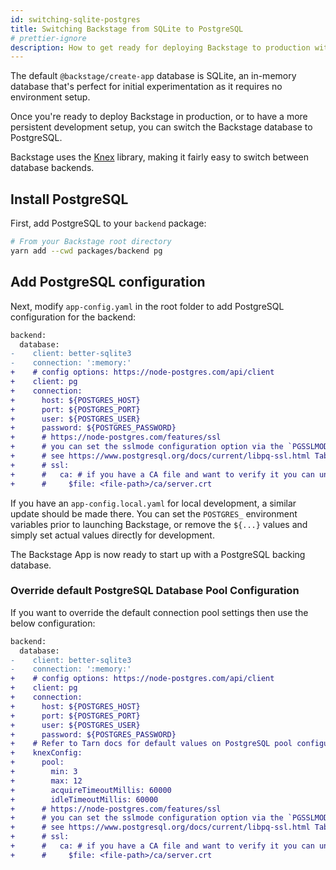 ```yaml
---
id: switching-sqlite-postgres
title: Switching Backstage from SQLite to PostgreSQL
# prettier-ignore
description: How to get ready for deploying Backstage to production with PostgreSQL
---
```


The default `@backstage/create-app` database is SQLite, an in-memory database
that's perfect for initial experimentation as it requires no environment setup.

Once you're ready to deploy Backstage in production, or to have a more
persistent development setup, you can switch the Backstage database to
PostgreSQL.

Backstage uses the [Knex](https://knexjs.org/) library, making it fairly easy to
switch between database backends.

## Install PostgreSQL

First, add PostgreSQL to your `backend` package:

```bash
# From your Backstage root directory
yarn add --cwd packages/backend pg
```

## Add PostgreSQL configuration

Next, modify `app-config.yaml` in the root folder to add PostgreSQL
configuration for the backend:

```diff
backend:
  database:
-    client: better-sqlite3
-    connection: ':memory:'
+    # config options: https://node-postgres.com/api/client
+    client: pg
+    connection:
+      host: ${POSTGRES_HOST}
+      port: ${POSTGRES_PORT}
+      user: ${POSTGRES_USER}
+      password: ${POSTGRES_PASSWORD}
+      # https://node-postgres.com/features/ssl
+      # you can set the sslmode configuration option via the `PGSSLMODE` environment variable
+      # see https://www.postgresql.org/docs/current/libpq-ssl.html Table 33.1. SSL Mode Descriptions (e.g. require)
+      # ssl:
+      #   ca: # if you have a CA file and want to verify it you can uncomment this section
+      #     $file: <file-path>/ca/server.crt
```

If you have an `app-config.local.yaml` for local development, a similar update
should be made there. You can set the `POSTGRES_` environment variables prior to
launching Backstage, or remove the `${...}` values and simply set actual values
directly for development.

The Backstage App is now ready to start up with a PostgreSQL backing database.

### Override default PostgreSQL Database Pool Configuration

If you want to override the default connection pool settings then use the below configuration:

```diff
backend:
  database:
-    client: better-sqlite3
-    connection: ':memory:'
+    # config options: https://node-postgres.com/api/client
+    client: pg
+    connection:
+      host: ${POSTGRES_HOST}
+      port: ${POSTGRES_PORT}
+      user: ${POSTGRES_USER}
+      password: ${POSTGRES_PASSWORD}
+    # Refer to Tarn docs for default values on PostgreSQL pool configuration - https://github.com/Vincit/tarn.js
+    knexConfig:
+      pool:
+        min: 3
+        max: 12
+        acquireTimeoutMillis: 60000
+        idleTimeoutMillis: 60000
+      # https://node-postgres.com/features/ssl
+      # you can set the sslmode configuration option via the `PGSSLMODE` environment variable
+      # see https://www.postgresql.org/docs/current/libpq-ssl.html Table 33.1. SSL Mode Descriptions (e.g. require)
+      # ssl:
+      #   ca: # if you have a CA file and want to verify it you can uncomment this section
+      #     $file: <file-path>/ca/server.crt   
```


